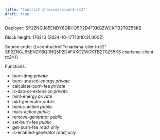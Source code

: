 ```yaml
---
title: "Contract charisma-client-rc2"
draft: true
---
```

Deployer: SP2ZNGJ85ENDY6QRHQ5P2D4FXKGZWCKTB2T0Z55KS


 



Block height: 170210 (2024-10-17T13:10:31.000Z)

Source code: {{<contractref "charisma-client-rc2" SP2ZNGJ85ENDY6QRHQ5P2D4FXKGZWCKTB2T0Z55KS charisma-client-rc2>}}

Functions:

* burn-dmg _private_
* burn-unused-energy _private_
* calculate-burn-fee _private_
* is-dao-or-extension _private_
* mint-energy _private_
* add-generator _public_
* bonus-action _public_
* main-action _public_
* remove-generator _public_
* set-burn-fee _public_
* get-burn-fee _read_only_
* is-enabled-generator _read_only_
